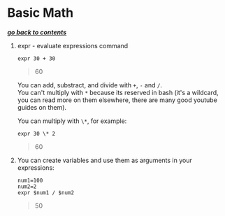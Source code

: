 # Basic Math

[***go back to contents***](01-contents.md)

1. expr - evaluate expressions command

    ```
	expr 30 + 30
    ```
	>60  

    You can add, substract, and divide with `+`, `-` and `/`.  
    You can't multiply with `*` because its reserved in bash (it's a wildcard,
    you can read more on them elsewhere, there are many good youtube guides on
    them).

    You can multiply with `\*`, for example:

    ```
    expr 30 \* 2
    ```
    >60

2. You can create variables and use them as arguments in your expressions:

    ```
	num1=100
	num2=2
	expr $num1 / $num2
    ```
    >50
